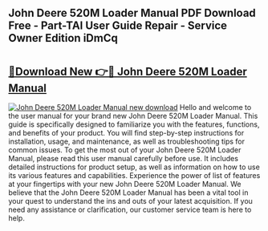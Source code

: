 ## John Deere 520M Loader Manual PDF Download Free - Part-TAI User Guide Repair - Service Owner Edition iDmCq

# <h2><a href="http://bc86234.oget.top/?id=John+Deere+520M+Loader+Manual">🔗Download New 👉🔴 John Deere 520M Loader Manual</a></h2>

[![John Deere 520M Loader Manual new download](https://i.imgur.com/5g1atiW.png)](http://bc86234.oget.top/?id=John+Deere+520M+Loader+Manual)
Hello and welcome to the user manual for your brand new John Deere 520M Loader Manual. This guide is specifically designed to familiarize you with the features, functions, and benefits of your product. You will find step-by-step instructions for installation, usage, and maintenance, as well as troubleshooting tips for common issues. To get the most out of your John Deere 520M Loader Manual, please read this user manual carefully before use. It includes detailed instructions for product setup, as well as information on how to use its various features and capabilities. Experience the power of list of features at your fingertips with your new John Deere 520M Loader Manual. We believe that the John Deere 520M Loader Manual has been a vital tool in your quest to understand the ins and outs of your latest acquisition. If you need any assistance or clarification, our customer service team is here to help.
